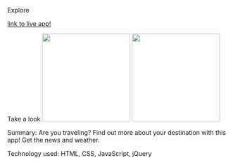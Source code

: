 Explore

[link to live app!](https://explore-three.vercel.app/)

Take a look
<img src="https://i.ibb.co/SRs17VD/IMG-8177-DB60560-D-1.jpg" width="200"/>                 <img src="https://i.ibb.co/31xgr2D/IMG-918659205482-1.jpg" width="200"/>

Summary: Are you traveling? Find out more about your destination with this app! Get the news and weather.

Technology used: HTML, CSS, JavaScript, jQuery



